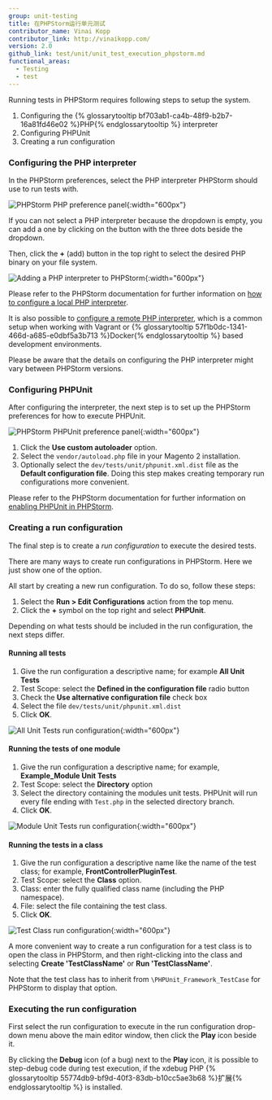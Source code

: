 ```yaml
---
group: unit-testing
title: 在PHPStorm运行单元测试
contributor_name: Vinai Kopp
contributor_link: http://vinaikopp.com/
version: 2.0
github_link: test/unit/unit_test_execution_phpstorm.md
functional_areas:
  - Testing
  - test
---
```


Running tests in PHPStorm requires following steps to setup the system.

1. Configuring the {% glossarytooltip bf703ab1-ca4b-48f9-b2b7-16a81fd46e02 %}PHP{% endglossarytooltip %} interpreter
2. Configuring PHPUnit
3. Creating a run configuration

### Configuring the PHP interpreter

In the PHPStorm preferences, select the PHP interpreter PHPStorm should use to run tests with.  

<img src="{{ site.baseurl }}/common/images/phpstorm_php_language_preferences.png" alt="PHPStorm PHP preference panel">{:width="600px"}

If you can not select a PHP interpreter because the dropdown is empty, you can add a one by clicking on the button with the three dots beside the dropdown.  

Then, click the **+** (add) button in the top right to select the desired PHP binary on your file system.

<img src="{{ site.baseurl }}/common/images/phpstorm_add_php_interpreter_dialogue.png" alt="Adding a PHP interpreter to PHPStorm">{:width="600px"}

Please refer to the PHPStorm documentation for further information on [how to configure a local PHP interpreter](https://www.jetbrains.com/help/phpstorm/2016.1/configuring-local-php-interpreters.html?origin=old_help).

It is also possible to [configure a remote PHP interpreter](https://www.jetbrains.com/help/phpstorm/2016.1/configuring-remote-php-interpreters.html?origin=old_help), which is a common setup when working with Vagrant or {% glossarytooltip 57f1b0dc-1341-466d-a685-e0dbf5a3b713 %}Docker{% endglossarytooltip %} based development environments.

Please be aware that the details on configuring the PHP interpreter might vary between PHPStorm versions.

### Configuring PHPUnit

After configuring the interpreter, the next step is to set up the PHPStorm preferences for how to execute PHPUnit.

<img src="{{ site.baseurl }}/common/images/phpstorm_phpunit_preferences_dialogue.png" alt="PHPStorm PHPUnit preference panel">{:width="600px"}

1.	Click the **Use custom autoloader** option.
2.	Select the `vendor/autoload.php` file in your Magento 2 installation.
3.	Optionally select the `dev/tests/unit/phpunit.xml.dist` file as the **Default configuration file**. Doing this step makes creating temporary run configurations more convenient.

Please refer to the PHPStorm documentation for further information on [enabling PHPUnit in PHPStorm](https://www.jetbrains.com/help/phpstorm/2016.1/enabling-phpunit-support.html#useAutoload).

### Creating a run configuration

The final step is to create a *run configuration* to execute the desired tests. 

There are many ways to create run configurations in PHPStorm. Here we just show one of the option.

All start by creating a new run configuration. To do so, follow these steps:

1.	Select the **Run > Edit Configurations** action from the top menu.
2.	Click the **+** symbol on the top right and select **PHPUnit**.

Depending on what tests should be included in the run configuration, the next steps differ.  

#### Running all tests

1.	Give the run configuration a descriptive name; for example **All Unit Tests**
2.	Test Scope: select the **Defined in the configuration file** radio button
3.	Check the **Use alternative configuration file** check box
4.	Select the file `dev/tests/unit/phpunit.xml.dist`
5.	Click **OK**.

<img src="{{ site.baseurl }}/common/images/phpstorm_run_config_all_unit_tests.png" alt="All Unit Tests run configuration">{:width="600px"}

#### Running the tests of one module

1.	Give the run configuration a descriptive name; for example, **Example_Module Unit Tests**
2.	Test Scope: select the **Directory** option
3.	Select the directory containing the modules unit tests. PHPUnit will run every file ending with `Test.php` in the selected directory branch.
3.	Click **OK**.

<img src="{{ site.baseurl }}/common/images/phpstorm_run_config_module_unit_tests.png" alt="Module Unit Tests run configuration">{:width="600px"}

#### Running the tests in a class

1.	Give the run configuration a descriptive name like the name of the test class; for example, **FrontControllerPluginTest**.
2.	Test Scope: select the **Class** option.
3.	Class: enter the fully qualified class name (including the PHP namespace).
4.	File: select the file containing the test class.
5.	Click **OK**.

<img src="{{ site.baseurl }}/common/images/phpstorm_run_config_class_unit_tests.png" alt="Test Class run configuration">{:width="600px"}

A more convenient way to create a run configuration for a test class is to open the class in PHPStorm, and then right-clicking into the class and selecting **Create 'TestClassName'** or **Run 'TestClassName'**.  

Note that the test class has to inherit from `\PHPUnit_Framework_TestCase` for PHPStorm to display that option.

### Executing the run configuration

First select the run configuration to execute in the run configuration drop-down menu above the main editor window, then click the **Play** icon beside it.  

By clicking the **Debug** icon (of a bug) next to the **Play** icon, it is possible to step-debug code during test execution, if the xdebug PHP {% glossarytooltip 55774db9-bf9d-40f3-83db-b10cc5ae3b68 %}扩展{% endglossarytooltip %} is installed.


